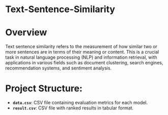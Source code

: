 # Text-Sentence-Similarity
# Overview
Text sentence similarity refers to the measurement of how similar two or more sentences are in terms of their meaning or content. This is a crucial task in natural language processing (NLP) and information retrieval, with applications in various fields such as document clustering, search engines, recommendation systems, and sentiment analysis.
# Project Structure:
- **`data.csv`**: CSV file containing evaluation metrics for each model.
- **`result.csv`**: CSV file with ranked results in tabular format.
